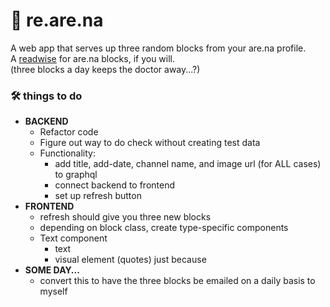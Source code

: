 # 🔁 re.are.na
A web app that serves up three random blocks from your are.na profile.<br>
A [readwise](https://readwise.io/) for are.na blocks, if you will.<br>
(three blocks a day keeps the doctor away...?)

### 🛠 things to do
- <b>BACKEND</b>
  * Refactor code
  * Figure out way to do check without creating test data
  * Functionality:
    + add title, add-date, channel name, and image url (for ALL cases) to graphql
    + connect backend to frontend
    + set up refresh button
- <b>FRONTEND</b>
  * refresh should give you three new blocks
  * depending on block class, create type-specific components
  * Text component
    + text
    + visual element (quotes) just because
- <b>SOME DAY...</b>
  * convert this to have the three blocks be emailed on a daily basis to myself
